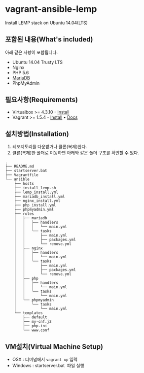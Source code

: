 # vagrant-ansible-lemp

Install LEMP stack on Ubuntu 14.04(LTS)

포함된 내용(What's included)
------

아래 같은 사항이 포함됩니다.

* Ubuntu 14.04 Trusty LTS
* Nginx 
* PHP 5.6 
* [MariaDB](https://mariadb.org/)
* PhpMyAdmin

필요사항(Requirements)
------

* Virtualbox >= 4.3.10 - [Install](https://www.virtualbox.org/wiki/Downloads)
* Vagrant >= 1.5.4 - [Install](http://www.vagrantup.com/downloads.html) • [Docs](https://docs.vagrantup.com/v2/)

설치방법(Installation)
------

1. 레포지토리를 다운받거나 클론(복제)한다.
2. 클론(복제)한 폴더로 이동하면 아래와 같은 폴더 구조를 확인할 수 있다.

```
.
├── README.md
├── startserver.bat
├── Vagrantfile
└── ansible
    ├── hosts
    ├── install_lemp.sh
    ├── lemp_install.yml
    ├── mariadb_install.yml
    ├── nginx_install.yml
    ├── php_install.yml
    ├── phpmyadmin.yml
    ├── roles
    │   ├── mariadb
    │   │   ├── handlers
    │   │   │   └── main.yml
    │   │   └── tasks
    │   │       ├── main.yml
    │   │       ├── packages.yml
    │   │       └── remove.yml
    │   ├── nginx
    │   │   ├── handlers
    │   │   │   └── main.yml
    │   │   └── tasks
    │   │       ├── main.yml
    │   │       ├── packages.yml
    │   │       └── remove.yml
    │   ├── php
    │   │   ├── handlers
    │   │   │   └── main.yml
    │   │   └── tasks
    │   │       └── main.yml
    │   └── phpmyadmin
    │       └── tasks
    │           └── main.yml
    └── templates
        ├── default
        ├── my-cnf.j2
        ├── php.ini
        └── www.conf
``` 

VM설치(Virtual Machine Setup)
------

* OSX : 터미널에서 `vagrant up` 입력 
* Windows : startserver.bat  파일 실행